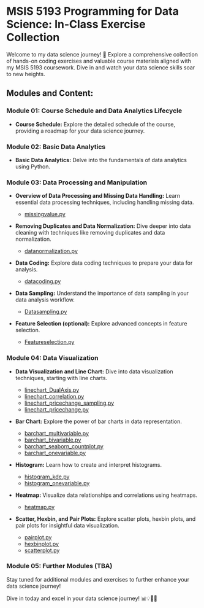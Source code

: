 # MSIS 5193 Programming for Data Science: In-Class Exercise Collection

Welcome to my data science journey! 🚀 Explore a comprehensive collection of hands-on coding exercises and valuable course materials aligned with my MSIS 5193 coursework. Dive in and watch your data science skills soar to new heights.

## Modules and Content:

### Module 01: Course Schedule and Data Analytics Lifecycle

- **Course Schedule:** Explore the detailed schedule of the course, providing a roadmap for your data science journey.

### Module 02: Basic Data Analytics

- **Basic Data Analytics:** Delve into the fundamentals of data analytics using Python.

### Module 03: Data Processing and Manipulation

- **Overview of Data Processing and Missing Data Handling:** Learn essential data processing techniques, including handling missing data.
  - [missingvalue.py](Module%2003/missingvalue.py)

- **Removing Duplicates and Data Normalization:** Dive deeper into data cleaning with techniques like removing duplicates and data normalization.
  - [datanormalization.py](Module%2003/datanormalization.py)

- **Data Coding:** Explore data coding techniques to prepare your data for analysis.
  - [datacoding.py](Module%2003/datacoding.py)

- **Data Sampling:** Understand the importance of data sampling in your data analysis workflow.
  - [Datasampling.py](Module%2003/Datasampling.py)

- **Feature Selection (optional):** Explore advanced concepts in feature selection.
  - [Featureselection.py](Module%2003/Featureselection.py)

### Module 04: Data Visualization

- **Data Visualization and Line Chart:** Dive into data visualization techniques, starting with line charts.
  - [linechart_DualAxis.py](Module%2004/linechart_DualAxis.py)
  - [linechart_correlation.py](Module%2004/linechart_correlation.py)
  - [linechart_pricechange_sampling.py](Module%2004/linechart_pricechange_sampling.py)
  - [linechart_pricechange.py](Module%2004/linechart_pricechange.py)

- **Bar Chart:** Explore the power of bar charts in data representation.
  - [barchart_multivariable.py](Module%2004/barchart_multivariable.py)
  - [barchart_bivariable.py](Module%2004/barchart_bivariable.py)
  - [barchart_seaborn_countplot.py](Module%2004/barchart_seaborn_countplot.py)
  - [barchart_onevariable.py](Module%2004/barchart_onevariable.py)

- **Histogram:** Learn how to create and interpret histograms.
  - [histogram_kde.py](Module%2004/histogram_kde.py)
  - [histogram_onevariable.py](Module%2004/histogram_onevariable.py)

- **Heatmap:** Visualize data relationships and correlations using heatmaps.
  - [heatmap.py](Module%2004/heatmap.py)

- **Scatter, Hexbin, and Pair Plots:** Explore scatter plots, hexbin plots, and pair plots for insightful data visualization.
  - [pairplot.py](Module%2004/pairplot.py)
  - [hexbinplot.py](Module%2004/hexbinplot.py)
  - [scatterplot.py](Module%2004/scatterplot.py)

### Module 05: Further Modules (TBA)

Stay tuned for additional modules and exercises to further enhance your data science journey!

Dive in today and excel in your data science journey! 📊💡👩‍💻
